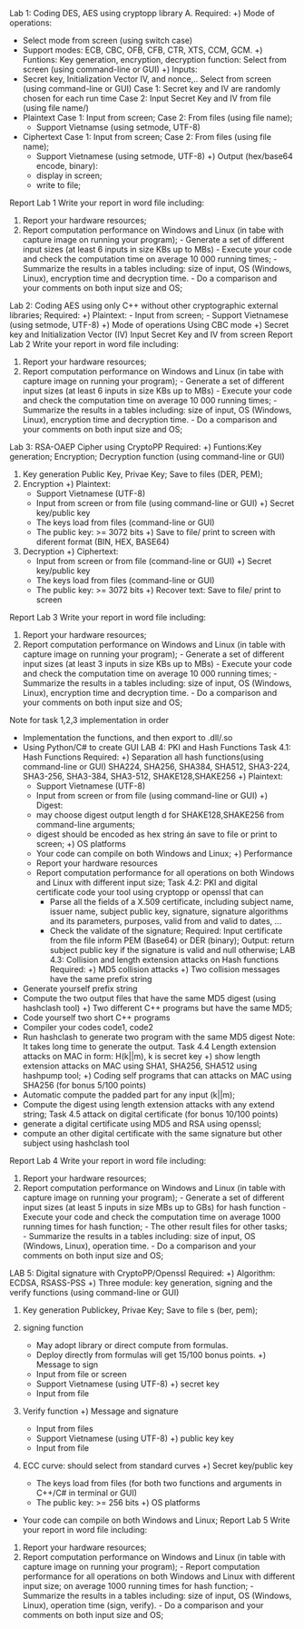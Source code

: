 Lab 1: Coding DES, AES using cryptopp library
A. Required:
+) Mode of operations:
  - Select mode from screen (using switch case)
  - Support modes:  ECB, CBC, OFB, CFB, CTR, XTS, CCM, GCM.
+) Funtions: Key generation, encryption, decryption function:
   Select from screen (using command-line or GUI)
+) Inputs:
  - Secret key,  Initialization Vector IV, and nonce,..
  Select from screen (using command-line or GUI)
  Case 1: Secret key and IV are randomly chosen for each run time
  Case 2: Input Secret Key and IV from file (using file name/)
- Plaintext
    Case 1: Input from screen;
    Case 2: From files (using file name);
    - Support Vietnamse (using setmode, UTF-8)
- Ciphertext
    Case 1: Input from screen;
    Case 2: From files (using file name);
    - Support Vietnamese (using setmode, UTF-8)
+) Output (hex/base64 encode, binary):
   - display in screen;
   - write to file;
 
Report Lab 1
Write your report in word file including:
  1. Report your hardware resources;
  2. Report computation performance on Windows and Linux (in tabe with capture image on running your program);
    - Generate a set of different input sizes (at least 6 inputs in size KBs up to MBs)
    - Execute your code and check the computation time on average 10 000 running times;
    - Summarize the results in a tables including: size of input, OS (Windows, Linux), encryption time and decryption time.
    - Do a comparison and your comments on both input size and OS;
 
Lab 2: Coding AES using only C++ without other cryptographic external libraries;
Required:
+) Plaintext:
    - Input from screen;
    - Support Vietnamese (using setmode, UTF-8)
+) Mode of operations
     Using CBC mode
+) Secret key and Initialization Vector (IV)
     Input Secret Key and IV from screen
Report Lab 2
Write your report in word file including:
  1. Report your hardware resources;
  2. Report computation performance on Windows and Linux (in tabe with capture image on running your program);
    - Generate a set of different input sizes (at least 6 inputs in size KBs up to MBs)
    - Execute your code and check the computation time on average 10 000 running times;
    - Summarize the results in a tables including: size of input, OS (Windows, Linux), encryption time and decryption time.
    - Do a comparison and your comments on both input size and OS;
 
Lab 3: RSA-OAEP Cipher using CryptoPP
Required:
+) Funtions:Key generation; Encryption; Decryption function (using command-line or GUI)
1) Key generation
  Public Key, Privae  Key;
  Save to files (DER, PEM);
2) Encryption
+) Plaintext:
    - Support Vietnamese (UTF-8)
    - Input from screen or from file (using command-line or GUI)
+) Secret key/public key
    - The keys load from files (command-line or GUI)
    - The public key: >= 3072 bits
+) Save to file/ print to screen with diferent format (BIN, HEX, BASE64)
3) Decryption
+) Ciphertext:
    - Input from screen or from file (command-line or GUI)
+) Secret key/public key
    - The keys load from files (command-line or GUI)
    - The public key: >= 3072 bits
+) Recover text: Save to file/ print to screen
 
Report Lab 3
Write your report in word file including:
  1. Report your hardware resources;
  2. Report computation performance on Windows and Linux (in table with capture image on running your program);
    - Generate a set of different input sizes (at least 3 inputs in size KBs up to MBs)
    - Execute your code and check the computation time on average 10 000 running times;
    - Summarize the results in a tables including: size of input, OS (Windows, Linux), encryption time and decryption time.
    - Do a comparison and your comments on both input size and OS;
 
 
Note for task 1,2,3 implementation in order
- Implementation the functions, and then export to .dll/.so
- Using Python/C# to create GUI
LAB 4: PKI and Hash Functions
Task 4.1: Hash Functions
Required:
+) Separation all hash functions(using command-line or GUI)
SHA224, SHA256, SHA384, SHA512, SHA3-224, SHA3-256, SHA3-384, SHA3-512, SHAKE128,SHAKE256
+) Plaintext:
    - Support Vietnamese (UTF-8)
    - Input from screen or from file (using command-line or GUI)
+) Digest:
    - may choose digest output length d for SHAKE128,SHAKE256 from command-line arguments;
    - digest should be encoded as hex string án save to file or print to screen;
+) OS platforms
  - Your code can compile on both Windows and Linux;
+) Performance
  - Report your hardware resources
  - Report computation performance for all operations on both Windows and Linux with different input size;
Task 4.2: PKI and digital certificate
code your tool using cryptopp or openssl that can
    - Parse all the fields of a X.509 certificate, including subject name, issuer name, subject public key, signature, signature algorithms and its parameters, purposes, valid from and valid to dates, ...
    - Check the validate of the signature;
  Required:
       Input certificate from the file inform PEM (Base64) or DER (binary);
       Output: return subject public key if the signature is valid and null otherwise;
LAB 4.3: Collision and length extension attacks on Hash functions
Required:
+) MD5 collision attacks
+) Two collision messages have the same prefix string
- Generate yourself prefix string
- Compute the two output files that have the same MD5 digest (using hashclash tool)
+) Two different C++ programs but have the same MD5;
- Code yourself two short C++ programs
- Compiler your codes code1, code2
- Run hashclash to generate two program with the same MD5 digest
Note: It takes long time to generate the output.
Task 4.4 Length extension attacks on MAC  in form: H(k||m), k is secret key
+) show length extension attacks on MAC using SHA1, SHA256, SHA512 using hashpump tool;
+) Coding self programs that can attacks on MAC using SHA256 (for bonus 5/100 points)
- Automatic compute the padded part for any input (k||m);
- Compute the digest using length extension attacks with any extend string;
Task 4.5 attack on digital certificate (for bonus 10/100 points)
- generate a digital certificate using MD5 and RSA using openssl;
- compute an other digital certificate with the same signature but other subject using hashclash tool
 
Report Lab 4
Write your report in word file including:
  1. Report your hardware resources;
  2. Report computation performance on Windows and Linux (in table with capture image on running your program);
    - Generate a set of different input sizes (at least 5 inputs in size MBs up to GBs) for hash function
    - Execute your code and check the computation time on average 1000 running times for hash function;
    - The other result files for other tasks;  
    - Summarize the results in a tables including: size of input, OS (Windows, Linux), operation time.
    - Do a comparison and your comments on both input size and OS;
 
LAB 5: Digital signature with CryptoPP/Openssl
Required:
+) Algorithm: ECDSA, RSASS-PSS
+) Three module: key generation, signing and the verify functions (using command-line or GUI)
1) Key generation
  Publickey, Privae  Key;
  Save to file s (ber, pem);
2) signing function
    - May adopt library or direct compute from formulas.
    - Deploy directly from formulas will get 15/100 bonus points.
+) Message to sign
    - Input from file or screen
    - Support Vietnamese (using UTF-8)
+) secret key
   - Input from file
3) Verify function
+) Message and signature
    - Input from files
    - Support Vietnamese (using UTF-8)
+) public key key
   - Input from file
 
4) ECC curve:  should select from standard curves
+) Secret key/public key
    - The keys load from files (for both two functions and arguments in C++/C# in terminal or GUI)
    - The public key: >= 256 bits
+) OS platforms
  - Your code can compile on both Windows and Linux;
Report Lab 5
Write your report in word file including:
  1. Report your hardware resources;
  2. Report computation performance on Windows and Linux (in table with capture image on running your program);
    - Report computation performance for all operations on both Windows and Linux with different input size;
    on average 1000 running times for hash function;
    - Summarize the results in a tables including: size of input, OS (Windows, Linux), operation time (sign, verify).
    - Do a comparison and your comments on both input size and OS;

